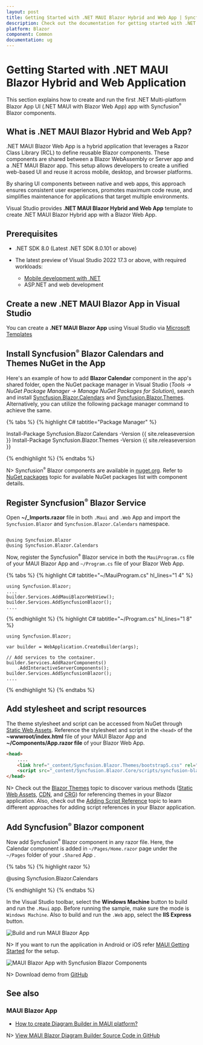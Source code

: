 ```yaml
---
layout: post
title: Getting Started with .NET MAUI Blazor Hybrid and Web App | Syncfusion
description: Check out the documentation for getting started with .NET MAUI Blazor Hybrid and Web App and Syncfusion Blazor Components in Visual Studio and much more.
platform: Blazor
component: Common
documentation: ug
---
```


# Getting Started with .NET MAUI Blazor Hybrid and Web Application

This section explains how to create and run the first .NET Multi-platform Blazor App UI (.NET MAUI with Blazor Web App) app with Syncfusion<sup style="font-size:70%">&reg;</sup> Blazor components.


## What is .NET MAUI Blazor Hybrid and Web App?

.NET MAUI Blazor Web App is a hybrid application that leverages a Razor Class Library (RCL) to define reusable Blazor components. These components are shared between a Blazor WebAssembly or Server app and a .NET MAUI Blazor app. This setup allows developers to create a unified web-based UI and reuse it across mobile, desktop, and browser platforms.

By sharing UI components between native and web apps, this approach ensures consistent user experiences, promotes maximum code reuse, and simplifies maintenance for applications that target multiple environments.

Visual Studio provides **.NET MAUI Blazor Hybrid and Web App** template to create .NET MAUI Blazor Hybrid app with a Blazor Web App.

## Prerequisites

* .NET SDK 8.0 (Latest .NET SDK 8.0.101 or above)

* The latest preview of Visual Studio 2022 17.3 or above, with required workloads:
   * [Mobile development with .NET](https://learn.microsoft.com/en-us/dotnet/maui/get-started/installation?tabs=vswin)
   * ASP.NET and web development

## Create a new .NET MAUI Blazor App in Visual Studio

You can create a **.NET MAUI Blazor App** using Visual Studio via [Microsoft Templates](https://learn.microsoft.com/en-us/aspnet/core/blazor/hybrid/tutorials/maui-blazor-web-app?view=aspnetcore-9.0)

## Install Syncfusion<sup style="font-size:70%">&reg;</sup> Blazor Calendars and Themes NuGet in the App

Here's an example of how to add **Blazor Calendar** component in the app's shared folder, open the NuGet package manager in Visual Studio (*Tools → NuGet Package Manager → Manage NuGet Packages for Solution*), search and install [Syncfusion.Blazor.Calendars](https://www.nuget.org/packages/Syncfusion.Blazor.Calendars/) and [Syncfusion.Blazor.Themes](https://www.nuget.org/packages/Syncfusion.Blazor.Themes/). Alternatively, you can utilize the following package manager command to achieve the same.

{% tabs %}
{% highlight C# tabtitle="Package Manager" %}

Install-Package Syncfusion.Blazor.Calendars -Version {{ site.releaseversion }}
Install-Package Syncfusion.Blazor.Themes -Version {{ site.releaseversion }}

{% endhighlight %}
{% endtabs %}

N> Syncfusion<sup style="font-size:70%">&reg;</sup> Blazor components are available in [nuget.org](https://www.nuget.org/packages?q=syncfusion.blazor). Refer to [NuGet packages](https://blazor.syncfusion.com/documentation/nuget-packages) topic for available NuGet packages list with component details.

## Register Syncfusion<sup style="font-size:70%">&reg;</sup> Blazor Service

Open **~/_Imports.razor** file in both `.Maui` and `.Web` App and import the `Syncfusion.Blazor` and `Syncfusion.Blazor.Calendars` namespace.

```cshtml

@using Syncfusion.Blazor
@using Syncfusion.Blazor.Calendars

```

Now, register the Syncfusion<sup style="font-size:70%">&reg;</sup> Blazor service in both the `MauiProgram.cs` file of your MAUI Blazor App and `~/Program.cs` file of your Blazor Web App.

{% tabs %}
{% highlight C# tabtitle="~/MauiProgram.cs" hl_lines="1 4" %}

    using Syncfusion.Blazor;
    ....
    builder.Services.AddMauiBlazorWebView();
    builder.Services.AddSyncfusionBlazor();
    ....

{% endhighlight %}
{% highlight C# tabtitle="~/Program.cs" hl_lines="1 8" %}

    using Syncfusion.Blazor;
    
    var builder = WebApplication.CreateBuilder(args);

    // Add services to the container.
    builder.Services.AddRazorComponents()
        .AddInteractiveServerComponents();
    builder.Services.AddSyncfusionBlazor();
    ....

{% endhighlight %}
{% endtabs %}

## Add stylesheet and script resources

The theme stylesheet and script can be accessed from NuGet through [Static Web Assets](https://blazor.syncfusion.com/documentation/appearance/themes#static-web-assets). Reference the stylesheet and script in the `<head>` of the **~wwwroot/index.html** file of your MAUI Blazor App and **~/Components/App.razor file** of your Blazor Web App.

```html
<head>
    ....
    <link href="_content/Syncfusion.Blazor.Themes/bootstrap5.css" rel="stylesheet" />
    <script src="_content/Syncfusion.Blazor.Core/scripts/syncfusion-blazor.min.js" type="text/javascript"></script>
</head>
```
N> Check out the [Blazor Themes](https://blazor.syncfusion.com/documentation/appearance/themes) topic to discover various methods ([Static Web Assets](https://blazor.syncfusion.com/documentation/appearance/themes#static-web-assets), [CDN](https://blazor.syncfusion.com/documentation/appearance/themes#cdn-reference), and [CRG](https://blazor.syncfusion.com/documentation/common/custom-resource-generator)) for referencing themes in your Blazor application. Also, check out the [Adding Script Reference](https://blazor.syncfusion.com/documentation/common/adding-script-references) topic to learn different approaches for adding script references in your Blazor application.

## Add Syncfusion<sup style="font-size:70%">&reg;</sup> Blazor component

Now add Syncfusion<sup style="font-size:70%">&reg;</sup> Blazor component in any razor file. Here, the Calendar component is added in `~/Pages/Home.razor` page under the `~/Pages` folder of your `.Shared` App .

{% tabs %}
{% highlight razor %}

@using Syncfusion.Blazor.Calendars

<SfCalendar TValue="DateTime"></SfCalendar>

{% endhighlight %}
{% endtabs %}

In the Visual Studio toolbar, select the **Windows Machine** button to build and run the `.Maui` app.
Before running the sample, make sure the mode is `Windows Machine`. Also to build and run the `.Web` app, select the **IIS Express** button.

![Build and run MAUI Blazor App](images/maui/windows-machine-mode.png)

N> If you want to run the application in Android or iOS refer [MAUI Getting Started](https://learn.microsoft.com/en-us/aspnet/core/blazor/hybrid/tutorials/maui?view=aspnetcore-9.0#run-the-app-in-the-android-emulator) for the setup.

![MAUI Blazor App with Syncfusion Blazor Components](images/maui/maui-blazor-calendar.png)

N> Download demo from [GitHub](https://github.com/SyncfusionExamples/MAUI-Blazor-Hybrid-with-Blazor-Web-App-using-Syncfuion-Blazor-Components)

## See also

### MAUI Blazor App

* [How to create Diagram Builder in MAUI platform?](https://support.syncfusion.com/kb/article/11346/how-to-create-diagram-builder-in-maui-platform)

N> [View MAUI Blazor Diagram Builder Source Code in GitHub](https://github.com/syncfusion/blazor-showcase-diagram-builder/tree/master/MAUI)
